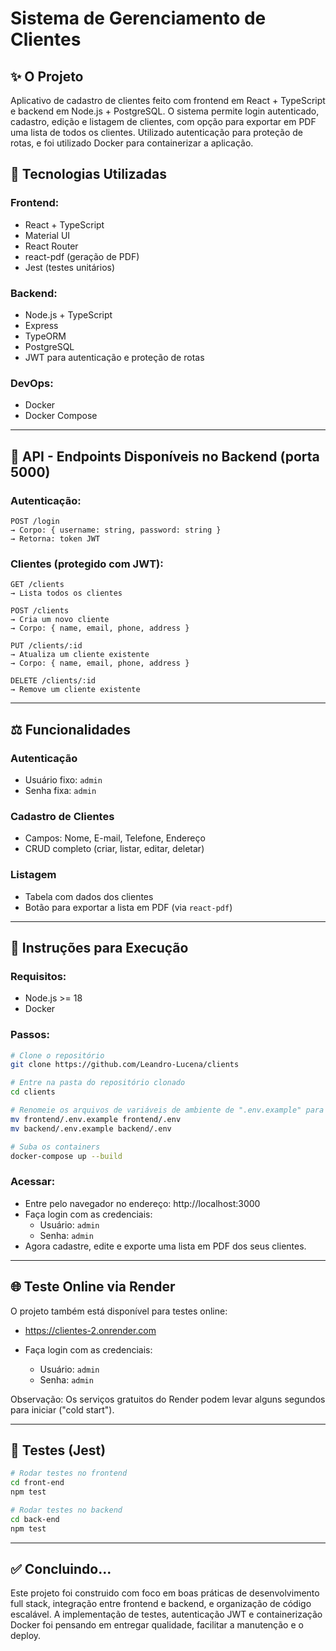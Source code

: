 # Sistema de Gerenciamento de Clientes

## ✨ O Projeto

Aplicativo de cadastro de clientes feito com frontend em React + TypeScript e backend em Node.js + PostgreSQL. O sistema permite login autenticado, cadastro, edição e listagem de clientes, com opção para exportar em PDF uma lista de todos os clientes. Utilizado autenticação para proteção de rotas, e foi utilizado Docker para containerizar a aplicação.

## 🚀 Tecnologias Utilizadas

### Frontend:

- React + TypeScript
- Material UI
- React Router
- react-pdf (geração de PDF)
- Jest (testes unitários)

### Backend:

- Node.js + TypeScript
- Express
- TypeORM
- PostgreSQL
- JWT para autenticação e proteção de rotas

### DevOps:

- Docker
- Docker Compose

---

## 📌 API - Endpoints Disponíveis no Backend (porta 5000)

### Autenticação:

```
POST /login
→ Corpo: { username: string, password: string }
→ Retorna: token JWT
```

### Clientes (protegido com JWT):

```
GET /clients
→ Lista todos os clientes

POST /clients
→ Cria um novo cliente
→ Corpo: { name, email, phone, address }

PUT /clients/:id
→ Atualiza um cliente existente
→ Corpo: { name, email, phone, address }

DELETE /clients/:id
→ Remove um cliente existente
```

---

## ⚖️ Funcionalidades

### Autenticação

- Usuário fixo: `admin`
- Senha fixa: `admin`

### Cadastro de Clientes

- Campos: Nome, E-mail, Telefone, Endereço
- CRUD completo (criar, listar, editar, deletar)

### Listagem

- Tabela com dados dos clientes
- Botão para exportar a lista em PDF (via `react-pdf`)

---

## 📆 Instruções para Execução

### Requisitos:

- Node.js >= 18
- Docker

### Passos:

```bash
# Clone o repositório
git clone https://github.com/Leandro-Lucena/clients

# Entre na pasta do repositório clonado
cd clients

# Renomeie os arquivos de variáveis de ambiente de ".env.example" para ".env"
mv frontend/.env.example frontend/.env
mv backend/.env.example backend/.env

# Suba os containers
docker-compose up --build
```

### Acessar:

- Entre pelo navegador no endereço: http://localhost:3000
- Faça login com as credenciais:
  - Usuário: `admin`
  - Senha: `admin`
- Agora cadastre, edite e exporte uma lista em PDF dos seus clientes.

---

## 🌐 Teste Online via Render

O projeto também está disponível para testes online:

- https://clientes-2.onrender.com

- Faça login com as credenciais:
  - Usuário: `admin`
  - Senha: `admin`

Observação:
Os serviços gratuitos do Render podem levar alguns segundos para iniciar ("cold start").

---

## 🔧 Testes (Jest)

```bash
# Rodar testes no frontend
cd front-end
npm test
```

```bash
# Rodar testes no backend
cd back-end
npm test
```

---

## ✅ Concluindo...

Este projeto foi construido com foco em boas práticas de desenvolvimento full stack, integração entre frontend e backend, e organização de código escalável. A implementação de testes, autenticação JWT e containerização Docker foi pensando em entregar qualidade, facilitar a manutenção e o deploy.
